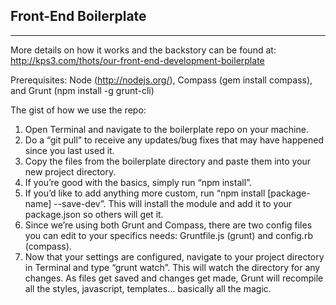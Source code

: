 ## Front-End Boilerplate ##
---

More details on how it works and the backstory can be found at: http://kps3.com/thots/our-front-end-development-boilerplate

Prerequisites: Node (http://nodejs.org/), Compass (gem install compass), and Grunt (npm install -g grunt-cli)

The gist of how we use the repo:

1. Open Terminal and navigate to the boilerplate repo on your machine.
2. Do a “git pull” to receive any updates/bug fixes that may have happened since you last used it.
3. Copy the files from the boilerplate directory and paste them into your new project directory.
4. If you’re good with the basics, simply run “npm install”.
5. If you’d like to add anything more custom, run “npm install [package-name] --save-dev”. This will install the module and add it to your package.json so others will get it.
6. Since we’re using both Grunt and Compass, there are two config files you can edit to your specifics needs: Gruntfile.js (grunt) and config.rb (compass).
7. Now that your settings are configured, navigate to your project directory in Terminal and type “grunt watch”. This will watch the directory for any changes. As files get saved and changes get made, Grunt will recompile all the styles, javascript, templates… basically all the magic.
